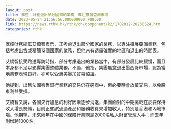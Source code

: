 ```yaml
---
layout: post
title: 滙控：計劃退出部分國家的業務　專注擴展亞洲市場
date: 2023-05-24 21:56:56.000000000 +08:00
link: https://news.rthk.hk/rthk/ch/component/k2/1702012-20230524.htm
categories: rthk
---
```


滙控財務總監艾橋智表示，正考慮退出部分國家的業務，以專注擴展亞洲業務，包括考慮出售或精簡12個國家的業務，但他未有透露確實的地區和退出的時間表。

艾橋智接受路透專訪時指，部分考慮退出的業務當中，有部分發展比較緩慢，而且本身都不足以影響集團整體業務。不過，他指，集團無意退出墨西哥市場，認為當地業務表現良好，亦可以受惠美墨加貿易協議。

他提到，出售法國零售銀行業務的交易仍在磋商中，但必要時會放棄交易，以免股東利益受損。

艾橋智又說，各國央行加息的利好因素逐步消退，集團面對的中期挑戰在於要保持收入增長勢頭，目前正嘗試通過產品和服務收費來增加收入，特別是香港和內地市場。他期望，未來兩年在中國的保險行業聘請2000名私人財富管理人手；而去年則增聘1000名。

